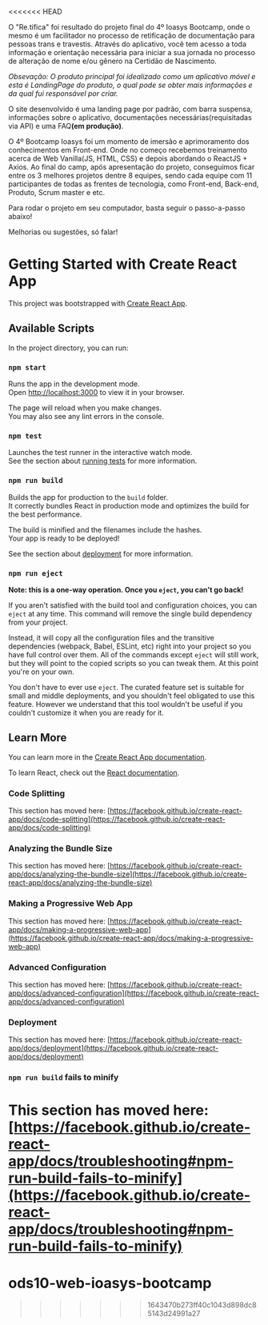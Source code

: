 <<<<<<< HEAD


O "Re.tifica" foi resultado do projeto final do 4º Ioasys Bootcamp, onde o mesmo é um facilitador no processo de retificação de documentação para pessoas trans e travestis. Através do  aplicativo, você tem acesso a toda informação e orientação necessária para iniciar a sua jornada no processo de alteração de nome e/ou gênero na Certidão de Nascimento.

<i>Obsevação: O produto principal foi idealizado como um aplicativo móvel e esta é LandingPage do produto, o qual pode se obter mais informações e da qual fui responsável por criar.</i>

O site desenvolvido é uma landing page por padrão, com barra suspensa, informações sobre o aplicativo, documentações necessárias(requisitadas via API) e uma FAQ<b>(em produção)</b>.

O 4º Bootcamp Ioasys foi um momento de imersão e aprimoramento dos conhecimentos em Front-end. Onde no começo recebemos treinamento acerca de Web Vanilla(JS, HTML, CSS) e depois abordando o ReactJS + Axios. Ao final do camp, após apresentação do projeto, conseguimos ficar entre os 3 melhores projetos dentre 8 equipes, sendo cada equipe com 11 participantes de todas as frentes de tecnologia, como Front-end, Back-end, Produto, Scrum master e etc.

Para rodar o projeto em seu computador, basta seguir o passo-a-passo abaixo!

Melhorias ou sugestões, só falar!



# Getting Started with Create React App

This project was bootstrapped with [Create React App](https://github.com/facebook/create-react-app).

## Available Scripts

In the project directory, you can run:

### `npm start`

Runs the app in the development mode.\
Open [http://localhost:3000](http://localhost:3000) to view it in your browser.

The page will reload when you make changes.\
You may also see any lint errors in the console.

### `npm test`

Launches the test runner in the interactive watch mode.\
See the section about [running tests](https://facebook.github.io/create-react-app/docs/running-tests) for more information.

### `npm run build`

Builds the app for production to the `build` folder.\
It correctly bundles React in production mode and optimizes the build for the best performance.

The build is minified and the filenames include the hashes.\
Your app is ready to be deployed!

See the section about [deployment](https://facebook.github.io/create-react-app/docs/deployment) for more information.

### `npm run eject`

**Note: this is a one-way operation. Once you `eject`, you can't go back!**

If you aren't satisfied with the build tool and configuration choices, you can `eject` at any time. This command will remove the single build dependency from your project.

Instead, it will copy all the configuration files and the transitive dependencies (webpack, Babel, ESLint, etc) right into your project so you have full control over them. All of the commands except `eject` will still work, but they will point to the copied scripts so you can tweak them. At this point you're on your own.

You don't have to ever use `eject`. The curated feature set is suitable for small and middle deployments, and you shouldn't feel obligated to use this feature. However we understand that this tool wouldn't be useful if you couldn't customize it when you are ready for it.

## Learn More

You can learn more in the [Create React App documentation](https://facebook.github.io/create-react-app/docs/getting-started).

To learn React, check out the [React documentation](https://reactjs.org/).

### Code Splitting

This section has moved here: [https://facebook.github.io/create-react-app/docs/code-splitting](https://facebook.github.io/create-react-app/docs/code-splitting)

### Analyzing the Bundle Size

This section has moved here: [https://facebook.github.io/create-react-app/docs/analyzing-the-bundle-size](https://facebook.github.io/create-react-app/docs/analyzing-the-bundle-size)

### Making a Progressive Web App

This section has moved here: [https://facebook.github.io/create-react-app/docs/making-a-progressive-web-app](https://facebook.github.io/create-react-app/docs/making-a-progressive-web-app)

### Advanced Configuration

This section has moved here: [https://facebook.github.io/create-react-app/docs/advanced-configuration](https://facebook.github.io/create-react-app/docs/advanced-configuration)

### Deployment

This section has moved here: [https://facebook.github.io/create-react-app/docs/deployment](https://facebook.github.io/create-react-app/docs/deployment)

### `npm run build` fails to minify

This section has moved here: [https://facebook.github.io/create-react-app/docs/troubleshooting#npm-run-build-fails-to-minify](https://facebook.github.io/create-react-app/docs/troubleshooting#npm-run-build-fails-to-minify)
=======
# ods10-web-ioasys-bootcamp
>>>>>>> 1643470b273ff40c1043d898dc85143d24991a27

